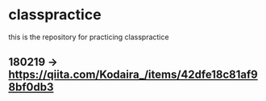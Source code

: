 # classpractice
this is the repository for practicing classpractice

## 180219 -> https://qiita.com/Kodaira_/items/42dfe18c81af98bf0db3 

